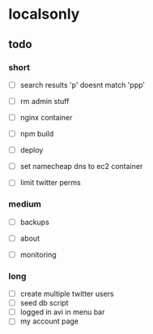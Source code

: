 # localsonly

## todo

### short
- [ ] search results 'p' doesnt match 'ppp'

- [ ] rm admin stuff
- [ ] nginx container

- [ ] npm build
- [ ] deploy
- [ ] set namecheap dns to ec2 container

- [ ] limit twitter perms

### medium
- [ ] backups
- [ ] about
- [ ] monitoring


### long
- [ ] create multiple twitter users
- [ ] seed db script
- [ ] logged in avi in menu bar
- [ ] my account page
